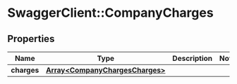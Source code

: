 # SwaggerClient::CompanyCharges

## Properties
Name | Type | Description | Notes
------------ | ------------- | ------------- | -------------
**charges** | [**Array&lt;CompanyChargesCharges&gt;**](CompanyChargesCharges.md) |  | 


